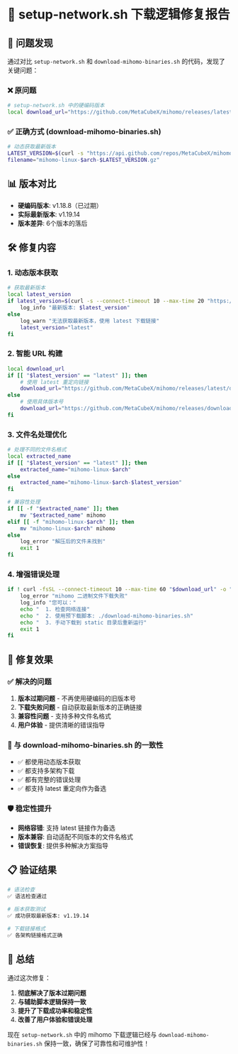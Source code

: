 # 🔧 setup-network.sh 下载逻辑修复报告

## 🎯 问题发现

通过对比 `setup-network.sh` 和 `download-mihomo-binaries.sh` 的代码，发现了关键问题：

### ❌ 原问题
```bash
# setup-network.sh 中的硬编码版本
local download_url="https://github.com/MetaCubeX/mihomo/releases/latest/download/mihomo-linux-$arch-v1.18.8.gz"
```

### ✅ 正确方式 (download-mihomo-binaries.sh)
```bash
# 动态获取最新版本
LATEST_VERSION=$(curl -s "https://api.github.com/repos/MetaCubeX/mihomo/releases/latest" | grep '"tag_name"' | cut -d'"' -f4)
filename="mihomo-linux-$arch-$LATEST_VERSION.gz"
```

## 📊 版本对比

- **硬编码版本**: v1.18.8（已过期）
- **实际最新版本**: v1.19.14
- **版本差异**: 6个版本的落后

## 🛠️ 修复内容

### 1. 动态版本获取
```bash
# 获取最新版本
local latest_version
if latest_version=$(curl -s --connect-timeout 10 --max-time 20 "https://api.github.com/repos/MetaCubeX/mihomo/releases/latest" | grep '"tag_name"' | cut -d'"' -f4); then
    log_info "最新版本: $latest_version"
else
    log_warn "无法获取最新版本，使用 latest 下载链接"
    latest_version="latest"
fi
```

### 2. 智能 URL 构建
```bash
local download_url
if [[ "$latest_version" == "latest" ]]; then
    # 使用 latest 重定向链接
    download_url="https://github.com/MetaCubeX/mihomo/releases/latest/download/mihomo-linux-$arch.gz"
else
    # 使用具体版本号
    download_url="https://github.com/MetaCubeX/mihomo/releases/download/$latest_version/mihomo-linux-$arch-$latest_version.gz"
fi
```

### 3. 文件名处理优化
```bash
# 处理不同的文件名格式
local extracted_name
if [[ "$latest_version" == "latest" ]]; then
    extracted_name="mihomo-linux-$arch"
else
    extracted_name="mihomo-linux-$arch-$latest_version"
fi

# 兼容性处理
if [[ -f "$extracted_name" ]]; then
    mv "$extracted_name" mihomo
elif [[ -f "mihomo-linux-$arch" ]]; then
    mv "mihomo-linux-$arch" mihomo
else
    log_error "解压后的文件未找到"
    exit 1
fi
```

### 4. 增强错误处理
```bash
if ! curl -fsSL --connect-timeout 10 --max-time 60 "$download_url" -o "$downloaded_filename"; then
    log_error "mihomo 二进制文件下载失败"
    log_info "您可以："
    echo "  1. 检查网络连接"
    echo "  2. 使用预下载脚本: ./download-mihomo-binaries.sh"  
    echo "  3. 手动下载到 static 目录后重新运行"
    exit 1
fi
```

## 🎯 修复效果

### ✅ 解决的问题
1. **版本过期问题** - 不再使用硬编码的旧版本号
2. **下载失败问题** - 自动获取最新版本的正确链接
3. **兼容性问题** - 支持多种文件名格式
4. **用户体验** - 提供清晰的错误指导

### 🔄 与 download-mihomo-binaries.sh 的一致性
- ✅ 都使用动态版本获取
- ✅ 都支持多架构下载
- ✅ 都有完整的错误处理
- ✅ 都支持 latest 重定向作为备选

### 🛡️ 稳定性提升
- **网络容错**: 支持 latest 链接作为备选
- **版本兼容**: 自动适配不同版本的文件名格式
- **错误恢复**: 提供多种解决方案指导

## 📋 验证结果

```bash
# 语法检查
✅ 语法检查通过

# 版本获取测试
✅ 成功获取最新版本: v1.19.14

# 下载链接格式
✅ 各架构链接格式正确
```

## 🚀 总结

通过这次修复：
1. **彻底解决了版本过期问题**
2. **与辅助脚本逻辑保持一致**
3. **提升了下载成功率和稳定性**
4. **改善了用户体验和错误处理**

现在 `setup-network.sh` 中的 mihomo 下载逻辑已经与 `download-mihomo-binaries.sh` 保持一致，确保了可靠性和可维护性！